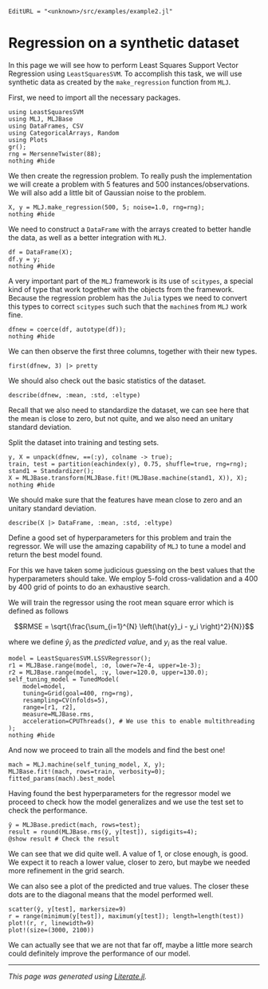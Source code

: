 ```@meta
EditURL = "<unknown>/src/examples/example2.jl"
```

# Regression on a synthetic dataset

In this page we will see how to perform Least Squares Support Vector Regression using
`LeastSquaresSVM`. To accomplish this task, we will use synthetic data as created by the
`make_regression` function from `MLJ`.

First, we need to import all the necessary packages.

```@example example2
using LeastSquaresSVM
using MLJ, MLJBase
using DataFrames, CSV
using CategoricalArrays, Random
using Plots
gr();
rng = MersenneTwister(88);
nothing #hide
```

We then create the regression problem. To really push the implementation we will create
a problem with 5 features and 500 instances/observations. We will also add a little bit
of Gaussian noise to the problem.

```@example example2
X, y = MLJ.make_regression(500, 5; noise=1.0, rng=rng);
nothing #hide
```

We need to construct a `DataFrame` with the arrays created to better handle the data,
as well as a better integration with `MLJ`.

```@example example2
df = DataFrame(X);
df.y = y;
nothing #hide
```

A very important part of the `MLJ` framework is its use of `scitypes`, a special kind of
type that work together with the objects from the framework. Because the regression
problem has the `Julia` types we need to convert this types to correct `scitypes` such
such that the `machine`s from `MLJ` work fine.

```@example example2
dfnew = coerce(df, autotype(df));
nothing #hide
```

We can then observe the first three columns, together with their new types.

```@example example2
first(dfnew, 3) |> pretty
```

We should also check out the basic statistics of the dataset.

```@example example2
describe(dfnew, :mean, :std, :eltype)
```

Recall that we also need to standardize the dataset, we can see here that the mean is
close to zero, but not quite, and we also need an unitary standard deviation.

Split the dataset into training and testing sets.

```@example example2
y, X = unpack(dfnew, ==(:y), colname -> true);
train, test = partition(eachindex(y), 0.75, shuffle=true, rng=rng);
stand1 = Standardizer();
X = MLJBase.transform(MLJBase.fit!(MLJBase.machine(stand1, X)), X);
nothing #hide
```

We should make sure that the features have mean close to zero and an unitary standard
deviation.

```@example example2
describe(X |> DataFrame, :mean, :std, :eltype)
```

Define a good set of hyperparameters for this problem and train the regressor. We will
use the amazing capability of `MLJ` to tune a model and return the best model found.

For this we have taken some judicious guessing on the best values that the hyperparameters
should take. We employ 5-fold cross-validation and a 400 by 400 grid of points to do
an exhaustive search.

We will train the regressor using the root mean square error which is defined as follows

```math
RMSE = \sqrt{\frac{\sum_{i=1}^{N} \left(\hat{y}_i - y_i \right)^2}{N}}
```

where we define $\hat{y}_i$ as the *predicted value*, and $y_i$ as the real value.

```@example example2
model = LeastSquaresSVM.LSSVRegressor();
r1 = MLJBase.range(model, :σ, lower=7e-4, upper=1e-3);
r2 = MLJBase.range(model, :γ, lower=120.0, upper=130.0);
self_tuning_model = TunedModel(
    model=model,
    tuning=Grid(goal=400, rng=rng),
    resampling=CV(nfolds=5),
    range=[r1, r2],
    measure=MLJBase.rms,
    acceleration=CPUThreads(), # We use this to enable multithreading
);
nothing #hide
```

And now we proceed to train all the models and find the best one!

```@example example2
mach = MLJ.machine(self_tuning_model, X, y);
MLJBase.fit!(mach, rows=train, verbosity=0);
fitted_params(mach).best_model
```

Having found the best hyperparameters for the regressor model we proceed to check how the
model generalizes and we use the test set to check the performance.

```@example example2
ŷ = MLJBase.predict(mach, rows=test);
result = round(MLJBase.rms(ŷ, y[test]), sigdigits=4);
@show result # Check the result
```

We can see that we did quite well. A value of 1, or close enough, is good. We expect it
to reach a lower value, closer to zero, but maybe we needed more refinement in the grid
search.

We can also see a plot of the predicted and true values. The closer these dots are to the
diagonal means that the model performed well.

```@example example2
scatter(ŷ, y[test], markersize=9)
r = range(minimum(y[test]), maximum(y[test]); length=length(test))
plot!(r, r, linewidth=9)
plot!(size=(3000, 2100))
```

We can actually see that we are not that far off, maybe a little more search could
definitely improve the performance of our model.

---

*This page was generated using [Literate.jl](https://github.com/fredrikekre/Literate.jl).*

